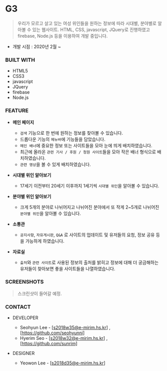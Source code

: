# G3
> 우리가 모르고 살고 있는 여성 위인들을 원하는 정보에 따라 시대별, 분야별로 알아볼 수 있는 웹사이트. HTML, CSS, javascript, JQuery로 진행하였고 firebase, Node.js 등을 이용하여 개발 중입니다.
 - 개발 시점 : 2020년 2월 ~
 

### BUILT WITH
- HTML5
- CSS3
- javascript
- JQuery
- firebase
- Node.js


### FEATURE
- **메인 페이지**

    - `검색` 기능으로 한 번에 원하는 정보를 찾아볼 수 있습니다.
    - 드롭다운 기능의 `메뉴바`에 기능들을 담았습니다.
    - `메인 배너`에 중요한 정보 또는 사이트들을 모아 눈에 띄게 배치하였습니다.
    - 최근에 올라온 `관련 기사 / 후원 / 청원 사이트`들을 모아 작은 배너 형식으로 배치하였습니다.
    - `관련 영상`을 볼 수 있게 배치하였습니다.
    

- **시대별 위인 알아보기**

    - 17세기 이전부터 20세기 이후까지 1세기씩 `시대별 위인`을 알아볼 수 있습니다.
    
  
- **분야별 위인 알아보기**

    - 크게 5개의 분야로 나뉘어지고 나뉘어진 분야에서 또 작게 2~5개로 나뉘어진 `분야별 위인`을 알아볼 수 있습니다.
    
  
- **소통관**

     - `공지사항`, `자유게시판`, `Q&A` 로 사이트의 업데이트 및 유저들의 요청, 정보 공유 등을 가능하게 하였습니다.
     
  
- **자료실**

     - `출처`와 `관련 사이트`로 사용된 정보의 출처를 밝히고 정보에 대해 더 궁금해하는 유저들이 찾아보면 좋을 사이트들을 나열하였습니다.
     
  
### SCREENSHOTS
> 스크린샷이 들어갈 예정.


### CONTACT
- DEVELOPER

  - Seohyun Lee - [s2018w35@e-mirim.hs.kr] , [https://github.com/seohyunni]
  - Hyerim Seo - [s2018w32@e-mirim.hs.kr] , [https://github.com/sunrim]
  
  
- DESIGNER

  - Yeowon Lee - [s2018d35@e-mirim.hs.kr]
